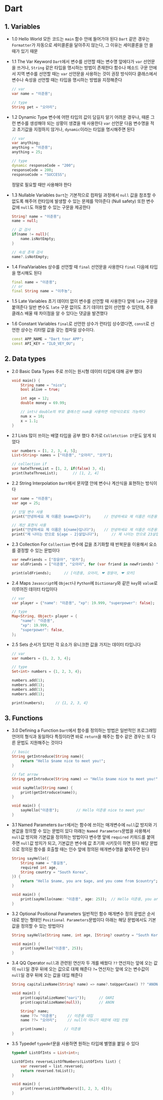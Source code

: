 # Dart

## 1. Variables

-   1.0 Hello World
    모든 코드는 `main` 함수 안에 들어가야 된다
    `Dart` 같은 경우는 `Formatter`가 자동으로 세미콜론을 달아주지 않는다, 그 이유는 세미콜론을 안 쓸 때가 있기 때문
-   1.1 The Var Keyword
    `Dart`에서 변수를 선언할 때는 변수명 앞에다가 `var` 선언문을 쓰거나, `String` 같은 타입을 명시하는 방법이 존재한다
    함수나 메소드 구문 안에서 지역 변수를 선언할 때는 `var` 선언문을 사용하는 것이 권장 방식이다
    클래스에서 변수나 속성을 선언할 때는 타입을 명시하는 방법을 지정해준다

    ```Dart
    // var
    var name = "이준용";

    // type
    String pet = "오아리";
    ```

-   1.2 Dynamic Type
    변수에 어떤 타입의 값이 담길지 알기 어려운 경우나, 때론 그런 변수를 생성해야 되는 상황이 생겼을 때 사용한다
    `var` 선언문 다음 변수명을 적고 초기값을 지정하지 않거나, `dynamic`이라는 타입을 명시해주면 된다

    ```dart
    // var
    var anything;
    anything = "이준용";
    anything = 25;

    // type
    dynamic responseCode = "200";
    responseCode = 200;
    responseCode = "SUCCESS";
    ```

    정말로 필요할 때만 사용해야 한다

-   1.3 Nullable Variables
    `Dart`는 기본적으로 컴파일 과정에서 `null` 값을 참조할 수 없도록 해주어 런타임에 발생할 수 있는 문제를 막아준다 (Null safety)
    또한 변수 값에 `null`도 허용할 수 있는 구문을 제공한다

    ```dart
    String? name = "이준용";
    name = null;

    // 값 검사
    if(name != null){
    	name.isNotEmpty;
    }

    // 속성 존재 검사
    name?.isNotEmpty;
    ```

-   1.4 FinalVariables
    상수를 선언할 때 `final` 선언문을 사용한다
    `final` 다음에 타입을 명시해도 된다

    ```dart
    final name = "이준용";
    // or
    final String name = "이주뇽";
    ```

-   1.5 Late Variables
    초기 데이터 없이 변수를 선언할 때 사용한다
    앞에 `late` 구문을 붙여준다
    일반 변수도 `late` 구문 없이도 초기 데이터 없이 선언할 수 있던데, 추후 클래스 배울 때 차이점을 알 수 있다는 댓글을 발견했다
-   1.6 Constant Variables
    `final`로 선언한 상수가 런타임 상수였다면, `const`로 선언한 상수는 리터럴 값을 갖는 컴파일 상수이다.
    ```dart
    const APP_NAME = "Dart tour APP";
    const API_KEY = "ILO_VEY_OU";
    ```

## 2. Data types

-   2.0 Basic Data Types
    주로 쓰이는 원시형 데이터 타입에 대해 공부 했다

    ```dart
    void main() {
    	String name = "nico";
    	bool alive = true;

    	int age = 12;
    	double money = 69.99;

    	// int나 double의 부모 클래스인 num을 사용하면 이런식으로도 가능하다
    	num x = 10;
    	x = 1.1;
    }
    ```
- 2.1 Lists
	많이 쓰이는 배열 타입을 공부 했다
	추가로 `Colletction If`문도 알게 되었다
	```dart
	var numbers = [1, 2, 3, 4, 5];
	List<String> names = ["이준용", "오아리", "모카"];

	// collection if
	var hateThreeList = [1, 2, if(false) 3, 4];
	print(hateThreeList);		// [1, 2, 4]
	```
- 2.2 String Interpolation
	`Dart`에서 문자열 안에 변수나 계산식을 표현하는 방식이다
	```Dart
	var name = "이준용";
	var age = 25;

	// 단일 변수 사용
	print("안녕하세요 제 이름은 $name입니다");		// 안녕하세요 제 이름은 이준용입니다

	// 계산 표현식 사용
	print("안녕하세요 제 이름은 ${name}입니다");	// 안녕하세요 제 이름은 이준용입니다
	print("제 나이는 만으로 ${age - 2}살입니다");		// 제 나이는 만으로 23살입니다
	```
- 2.3 Collection For
	`Collection` 변수에 값을 초기화할 때 반복문을 이용해서 요소를 결정할 수 있는 문법이다
	```Dart
	var newFriends = ["장윤아", "모카"];
  	var oldFriends = ["이준용", "오아리", for (var friend in newFriends) "❤ $friend"];

  	print(oldFriends);		// [이준용, 오아리, ❤ 장윤아, ❤ 모카]
	```
- 2.4 Maps
	`Javascript`에 `Object`나 `Python`에 `Dictionary`와 같은 `key`와 `value`로 이루어진 데이터 타입이다
	```Dart
	// var
	var player = {"name": "이준용", "xp": 19.999, "superpower": false};

	// type
  	Map<String, Object> player = {
		"name": "이준용",
		"xp": 19.999,
		"superpower": false,
  	};
	```
- 2.5 Sets
	순서가 있지만 각 요소가 유니크한 값을 가지는 데이터 타입니다
	```Dart
	// var
	var numbers = {1, 2, 3, 4};

	// type
	Set<int> numbers = {1, 2, 3, 4};

	numbers.add(1);	
	numbers.add(1);
	numbers.add(1);
	numbers.add(1);

	print(numbers);		// {1, 2, 3, 4}
	```

## 3. Functions

- 3.0 Defining a Function
	`Dart`에서 함수를 정의하는 방법은 일반적인 프로그래밍 언어의 형식과 동일하다
	특징이라면 바로 `return`을 해주는 함수 같은 경우는 또 다른 문법도 지원해주는 것이다
	```dart
	// basic
	String getIntroduce(String name){
		return "Hello $name nice to meet you!";
	}

	// fat arrow
	String getIntroduce(String name) => "Hello $name nice to meet you!";

	void sayHello(String name) {
		print(getIntroduce(name));
	}

	void main() {
		sayHello("이준용");		// Hello 이준용 nice to meet you!
	}

	```
- 3.1 Named Parameters
	`Dart`에서는 함수에 쓰이는 매개변수에 `null`값 방지와 기본값을 정의할 수 있는 문법이 있다
	아래는 `Named Parameters`문법을 사용해서 `null`값 방지와 기본값을 정의하는 방법이다
	변수명 앞에 `required` 키워드를 붙여주면 `null`값 방지가 되고, 기본값은 변수에 값 초기화 시키듯이 하면 된다
	해당 문법으로 정의된 함수를 호출할 때는 인수 앞에 정의된 매개변수명을 붙여주면 된다
	```dart
	String sayHello({
		String name = "홍길동",
		required int age,
		String country = "South Korea",
	}) {
		return "Hello $name, you are $age, and you come from $country";
	}

	void main() {
		print(sayHello(name: "이준용", age: 25));	// Hello 이준용, you are 25, and you come from South Korea
	}
	```
- 3.2 Optional Positional Parameters
	일반적인 함수 매개변수 정의 문법은 순서대로 받는 형태인 `Positional Parameters`문법이다
	아래는 해당 문법에서도 기본값을 정의할 수 있는 방법이다
	```dart
	String sayHello(String name, int age, [String? country = "South Korea"]) => "Hello $name, you are $age, years old from $country";

	void main() {
		print(sayHello("이준용", 25));
	}

	```
- 3.4 QQ Operator
	`null`과 관련된 연산자 두 개를 배웠다
	`??` 연산자는 앞에 오는 값이 `null`일 경우 뒤에 오는 값으로 대체 해준다
	`?=` 연산자는 앞에 오는 변수값이 `null`일 경우 뒤에 오는 값을 대입 해준다
	```dart
	String capitalizeName(String? name) => name?.toUpperCase() ?? "ANON";

	void main() {
		print(capitalizeName("oari"));		// OARI
		print(capitalizeName(null));		// ANON

		String? name;
		name ??= "이준용";		// 이준용 대입
		name ??= "오아리";		// null이 아니기 때문에 대입 안됨

		print(name);		// 이준용
	}
	```
- 3.5 Typedef
	`typedef`문을 사용하면 원하는 타입에 별명을 붙일 수 있다
	```dart
	typedef ListOfInts = List<int>;

	ListOfInts reverseListOfNumbers(ListOfInts list) {
		var reversed = list.reversed;
		return reversed.toList();
	}

	void main() {
		print(reverseListOfNumbers([1, 2, 3, 4]));
	}
	```